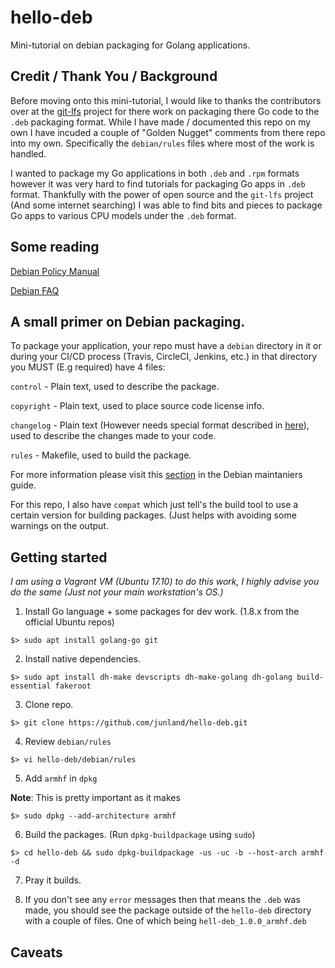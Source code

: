 # hello-deb
Mini-tutorial on debian packaging for Golang applications.

## Credit / Thank You / Background

Before moving onto this mini-tutorial, I would like to thanks the contributors over at the [git-lfs](https://github.com/git-lfs/git-lfs) project for there work on packaging there Go code to the `.deb` packaging format. While I have made / documented this repo on my own I have incuded a couple of "Golden Nugget" comments from there repo into my own. Specifically the `debian/rules` files where most of the work is handled.

I wanted to package my Go applications in both `.deb` and `.rpm` formats however it was very hard to find tutorials for packaging Go apps in `.deb` format. Thankfully with the power of open source and the `git-lfs` project (And some internet searching) I was able to find bits and pieces to package Go apps to various CPU models under the `.deb` format.

## Some reading

[Debian Policy Manual](https://www.debian.org/doc/debian-policy/)

[Debian FAQ](https://www.debian.org/doc/manuals/debian-faq/ch-pkg_basics.en.html)

## A small primer on Debian packaging.

To package your application, your repo must have a `debian` directory in it or during your CI/CD process (Travis, CircleCI, Jenkins, etc.) in that directory you MUST (E.g required) have 4 files:

`control` - Plain text, used to describe the package.

`copyright` - Plain text, used to place source code license info.

`changelog` - Plain text (However needs special format described in [here](https://www.debian.org/doc/debian-policy/#document-ch-source)), used to describe the changes made to your code.

`rules` - Makefile, used to build the package.

For more information please visit this [section](https://www.debian.org/doc/manuals/maint-guide/dreq.en.html#copyright) in the Debian maintaniers guide.

For this repo, I also have `compat` which just tell's the build tool to use a certain version for building packages. (Just helps with avoiding some warnings on the output.

## Getting started
_I am using a Vagrant VM (Ubuntu 17.10) to do this work, I highly advise you do the same (Just not your main workstation's OS.)_

1. Install Go language + some packages for dev work. (1.8.x from the official Ubuntu repos)

```
$> sudo apt install golang-go git
```

2. Install native dependencies.

```
$> sudo apt install dh-make devscripts dh-make-golang dh-golang build-essential fakeroot
```

3. Clone repo.

```
$> git clone https://github.com/junland/hello-deb.git
```

4. Review `debian/rules`
```
$> vi hello-deb/debian/rules
```

5. Add `armhf` in `dpkg`

__Note__: This is pretty important as it makes 

```
$> sudo dpkg --add-architecture armhf
```

6. Build the packages. (Run `dpkg-buildpackage` using `sudo`)

```
$> cd hello-deb && sudo dpkg-buildpackage -us -uc -b --host-arch armhf -d
```

7. Pray it builds.

8. If you don't see any `error` messages then that means the `.deb` was made, you should see the package outside of the `hello-deb` directory with a couple of files. One of which being `hell-deb_1.0.0_armhf.deb`


## Caveats
